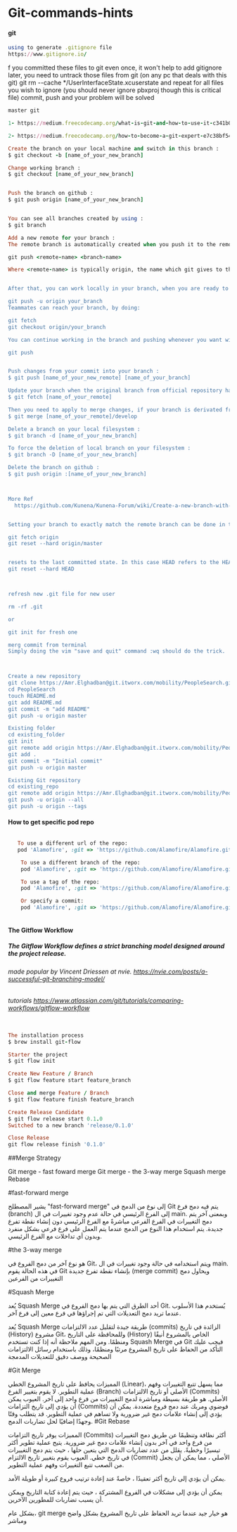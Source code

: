 # Git-commands-hints



#### git
```ruby
using to generate .gitignore file 
https://www.gitignore.io/
```

f you committed these files to git even once, it won't help to add gitignore later, you need to untrack those files from git (on any pc that deals with this git)
git rm --cache */UserInterfaceState.xcuserstate
and repeat for all files you wish to ignore (you should never ignore pbxproj though this is critical file)
commit, push and your problem will be solved


```ruby
master git 

1- https://medium.freecodecamp.org/what-is-git-and-how-to-use-it-c341b049ae61

2- https://medium.freecodecamp.org/how-to-become-a-git-expert-e7c38bf54826

Create the branch on your local machine and switch in this branch :
$ git checkout -b [name_of_your_new_branch]

Change working branch :
$ git checkout [name_of_your_new_branch]


Push the branch on github :
$ git push origin [name_of_your_new_branch]


You can see all branches created by using :
$ git branch

Add a new remote for your branch :
The remote branch is automatically created when you push it to the remote server. So when you feel ready for it, you can just do:

git push <remote-name> <branch-name> 

Where <remote-name> is typically origin, the name which git gives to the remote you cloned from. Your colleagues would then just pull that branch, and it's automatically created locally.


After that, you can work locally in your branch, when you are ready to share the branch, push it. The next command push the branch to the remote repository origin and tracks it

git push -u origin your_branch
Teammates can reach your branch, by doing:

git fetch
git checkout origin/your_branch

You can continue working in the branch and pushing whenever you want without passing arguments to git push (argumentless git push will push the master to remote master, your_branch local to remote your_branch, etc...)

git push


Push changes from your commit into your branch :
$ git push [name_of_your_new_remote] [name_of_your_branch]

Update your branch when the original branch from official repository has been updated :
$ git fetch [name_of_your_remote]

Then you need to apply to merge changes, if your branch is derivated from develop you need to do :
$ git merge [name_of_your_remote]/develop

Delete a branch on your local filesystem :
$ git branch -d [name_of_your_new_branch]

To force the deletion of local branch on your filesystem :
$ git branch -D [name_of_your_new_branch]

Delete the branch on github :
$ git push origin :[name_of_your_new_branch]



More Ref
  https://github.com/Kunena/Kunena-Forum/wiki/Create-a-new-branch-with-git-and-manage-branches


Setting your branch to exactly match the remote branch can be done in two steps:

git fetch origin
git reset --hard origin/master


resets to the last committed state. In this case HEAD refers to the HEAD of your branch.
git reset --hard HEAD 



refresh new .git file for new user 

rm -rf .git

or 

git init for fresh one 

merg commit from terminal 
Simply doing the vim "save and quit" command :wq should do the trick.



Create a new repository
git clone https://Amr.Elghadban@git.itworx.com/mobility/PeopleSearch.git
cd PeopleSearch
touch README.md
git add README.md
git commit -m "add README"
git push -u origin master

Existing folder
cd existing_folder
git init
git remote add origin https://Amr.Elghadban@git.itworx.com/mobility/PeopleSearch.git
git add .
git commit -m "Initial commit"
git push -u origin master

Existing Git repository
cd existing_repo
git remote add origin https://Amr.Elghadban@git.itworx.com/mobility/PeopleSearch.git
git push -u origin --all
git push -u origin --tags
```
#### How to get specific pod repo 
```ruby

   To use a different url of the repo:
   pod 'Alamofire', :git => 'https://github.com/Alamofire/Alamofire.git'

    To use a different branch of the repo:
    pod 'Alamofire', :git => 'https://github.com/Alamofire/Alamofire.git', :branch => 'dev'

    To use a tag of the repo:
    pod 'Alamofire', :git => 'https://github.com/Alamofire/Alamofire.git', :tag => '3.1.1'

    Or specify a commit:
    pod 'Alamofire', :git => 'https://github.com/Alamofire/Alamofire.git', :commit => '0f506b1c45'
   
```

#### The Gitflow Workflow
##### The Gitflow Workflow defines a strict branching model designed around the project release. 
###### made popular by Vincent Driessen at nvie. https://nvie.com/posts/a-successful-git-branching-model/
###### tutorials https://www.atlassian.com/git/tutorials/comparing-workflows/gitflow-workflow
```ruby

The installation process
$ brew install git-flow

Starter the project 
$ git flow init

Create New Feature / Branch 
$ git flow feature start feature_branch

Close and merge Feature / Branch
$ git flow feature finish feature_branch

Create Release Candidate 
$ git flow release start 0.1.0
Switched to a new branch 'release/0.1.0'

Close Release 
git flow release finish '0.1.0'
```

##Merge Strategy


Git merge - fast foward merge
Git merge - the 3-way merge
Squash merge
Rebase


#fast-forward merge

يشير المصطلح "fast-forward merge" إلى نوع من الدمج في Git يتم فيه دمج فرع (branch) إلى الفرع الرئيسي في حالة عدم وجود تغييرات في ال main. وبمعنى آخر يتم دمج التغييرات في الفرع الفرعي مباشرةً مع الفرع الرئيسي دون إنشاء نقطة تفرع جديدة. يتم استخدام هذا النوع من الدمج عندما يتم العمل على فرع فرعي بشكل منفرد وبدون أي تداخلات مع الفرع الرئيسي.

#the 3-way merge

هو نوع آخر من دمج الفروع في Git، ويتم استخدامه في حالة وجود تغييرات في ال main. في هذه الحالة يقوم Git بإنشاء نقطة تفرع جديدة (merge commit) ويحاول دمج التغييرات من الفرعين

#Squash Merge

يُعد Squash Merge أحد الطرق التي يتم بها دمج الفروع في Git. يُستخدم هذا الأسلوب عندما تريد دمج التعديلات التي تم إجراؤها في فرع معين إلى فرع آخر.

يُعد Squash Merge طريقة جيدة لتقليل عدد الالتزامات (commits) الزائدة في تاريخ (History) مشروع Git، وللمحافظة على التاريخ (History) الخاص بالمشروع أنيقًا ومنظمًا. ومن المهم ملاحظة أنه إذا كنت تستخدم Squash Merge في Git فيجب عليك التأكد من الحفاظ على تاريخ المشروع مرتبًا ومنظمًا، وذلك باستخدام رسائل الالتزامات الصحيحة ووصف دقيق للتعديلات المدمجة



#Git Merge

المميزات
يحافظ على تاريخ المشروع الخطي (Linear)، مما يسهل تتبع التغييرات وفهم عملية التطوير.
لا يقوم بتغيير الفرع (Branch) الأصلي أو تاريخ الالتزامات (Commits) الأصلي.
هو طريقة بسيطة ومباشرة لدمج التغييرات من فرع واحد إلى آخر.
العيوب
يمكن أن يؤدي إلى تاريخ التزامات (Commits) فوضوي ومربك عند دمج فروع متعددة.
يمكن أن يؤدي إلى إنشاء علامات دمج غير ضرورية ولا تساهم في عملية التطوير.
قد يتطلب وقتًا وجهدًا إضافيًا لحل تضاربات الدمج.
#Git Rebase

المميزات
يوفر تاريخ التزامات (Commits) أكثر نظافة وتنظيمًا عن طريق دمج التغييرات من فرع واحد في آخر بدون إنشاء علامات دمج غير ضرورية.
يتيح عملية تطوير أكثر تيسيرًا وخطيةً.
يقلل من عدد تضاربات الدمج التي يتعين حلها ، حيث يتم دمج التغييرات في تاريخ خطي.
العيوب
يقوم بتغيير تاريخ الالتزام (Commit) الأصلي ، مما يمكن أن يجعل من الصعب تتبع التغييرات وفهم عملية التطوير.

يمكن أن يؤدي إلى تاريخ أكثر تعقيدًا ، خاصةً عند إعادة ترتيب فروع كبيرة أو طويلة الأمد.

يمكن أن يؤدي إلى مشكلات في الفروع المشتركة ، حيث يتم إعادة كتابة التاريخ ويمكن أن يسبب تضاربات للمطورين الآخرين.

بشكل عام، git merge هو خيار جيد عندما تريد الحفاظ على تاريخ المشروع بشكل واضح ومباشر




